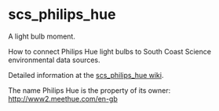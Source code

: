 # scs_philips_hue
A light bulb moment.

How to connect Philips Hue light bulbs to South Coast Science environmental data sources.

Detailed information at the [scs_philips_hue wiki](https://github.com/south-coast-science/scs_philips_hue/wiki).

The name Philips Hue is the property of its owner:
http://www2.meethue.com/en-gb
